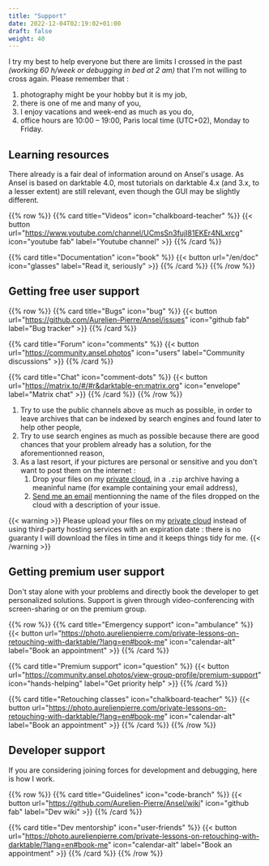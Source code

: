 ```yaml
---
title: "Support"
date: 2022-12-04T02:19:02+01:00
draft: false
weight: 40
---
```


I try my best to help everyone but there are limits I crossed in the past *(working 60 h/week or debugging in bed at 2 am)* that I'm not willing to cross again. Please remember that :

1. photography might be your hobby but it is my job,
2. there is one of me and many of you,
3. I enjoy vacations and week-end as much as you do,
4. office hours are 10:00 – 19:00, Paris local time (UTC+02), Monday to Friday.

## Learning resources

There already is a fair deal of information around on Ansel's usage. As Ansel is based on darktable 4.0, most tutorials on darktable 4.x (and 3.x, to a lesser extent) are still relevant, even though the GUI may be slightly different.

{{% row %}}
{{% card title="Videos" icon="chalkboard-teacher" %}}
{{< button url="https://www.youtube.com/channel/UCmsSn3fujI81EKEr4NLxrcg" icon="youtube fab" label="Youtube channel" >}}
{{% /card %}}

{{% card title="Documentation" icon="book" %}}
{{< button url="/en/doc" icon="glasses" label="Read it, seriously" >}}
{{% /card %}}
{{% /row %}}

## Getting free user support

{{% row %}}
{{% card title="Bugs" icon="bug" %}}
{{< button url="https://github.com/Aurelien-Pierre/Ansel/issues" icon="github fab" label="Bug tracker" >}}
{{% /card %}}

{{% card title="Forum" icon="comments" %}}
{{< button url="https://community.ansel.photos" icon="users" label="Community discussions" >}}
{{% /card %}}

{{% card title="Chat" icon="comment-dots" %}}
{{< button url="https://matrix.to/#/#r&darktable-en:matrix.org" icon="envelope" label="Matrix chat" >}}
{{% /card %}}
{{% /row %}}


1. Try to use the public channels above as much as possible, in order to leave archives that can be indexed by search engines and found later to help other people,
2. Try to use search engines as much as possible because there are good chances that your problem already has a solution, for the aforementionned reason,
3. As a last resort, if your pictures are personal or sensitive and you don't want to post them on the internet :
    1. Drop your files on my [private cloud](https://cloud.apmlt.net/s/YAdfYajPkE5nLyW), in a `.zip` archive having a meaninful name (for example containing your email address),
    2. [Send me an email](https://aurelienpierre.com/contact/) mentionning the name of the files dropped on the cloud with a description of your issue.

{{< warning >}}
Please upload your files on my [private cloud](https://cloud.apmlt.net/s/YAdfYajPkE5nLyW) instead of using third-party hosting services with an expiration date : there is no guaranty I will download the files in time and it keeps things tidy for me.
{{< /warning >}}


## Getting premium user support

Don't stay alone with your problems and directly book the developer to get personalized solutions. Support is given through video-conferencing with screen-sharing or on the premium group.

{{% row %}}
{{% card title="Emergency support" icon="ambulance" %}}
{{< button url="https://photo.aurelienpierre.com/private-lessons-on-retouching-with-darktable/?lang=en#book-me" icon="calendar-alt" label="Book an appointment" >}}
{{% /card %}}

{{% card title="Premium support" icon="question" %}}
{{< button url="https://community.ansel.photos/view-group-profile/premium-support" icon="hands-helping" label="Get priority help" >}}
{{% /card %}}

{{% card title="Retouching classes" icon="chalkboard-teacher" %}}
{{< button url="https://photo.aurelienpierre.com/private-lessons-on-retouching-with-darktable/?lang=en#book-me" icon="calendar-alt" label="Book an appointment" >}}
{{% /card %}}
{{% /row %}}

## Developer support

If you are considering joining forces for development and debugging, here is how I work.

{{% row %}}
{{% card title="Guidelines" icon="code-branch" %}}
{{< button url="https://github.com/Aurelien-Pierre/Ansel/wiki" icon="github fab" label="Dev wiki" >}}
{{% /card %}}

{{% card title="Dev mentorship" icon="user-friends" %}}
{{< button url="https://photo.aurelienpierre.com/private-lessons-on-retouching-with-darktable/?lang=en#book-me" icon="calendar-alt" label="Book an appointment" >}}
{{% /card %}}
{{% /row %}}
